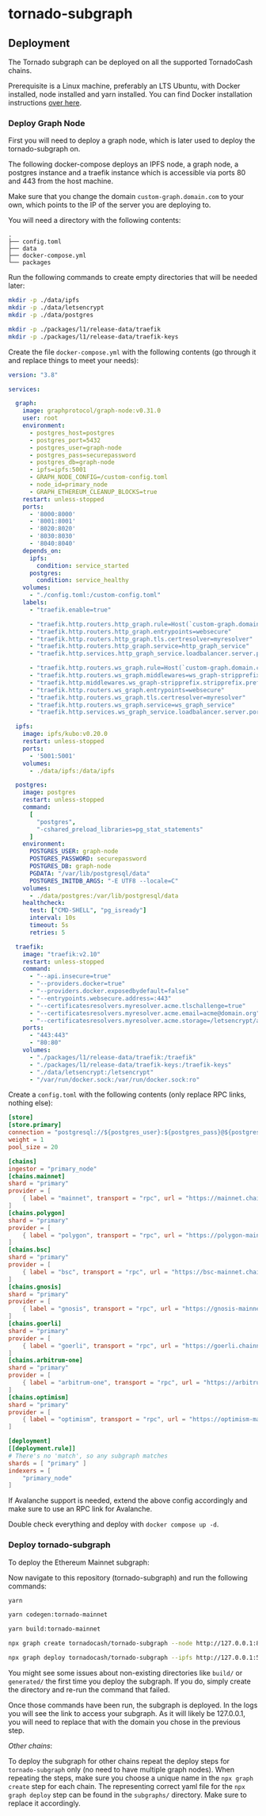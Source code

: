 # tornado-subgraph

## Deployment

The Tornado subgraph can be deployed on all the supported TornadoCash chains.

Prerequisite is a Linux machine, preferably an LTS Ubuntu, with Docker installed, node installed and yarn installed.
You can find Docker installation instructions [over here](https://docs.docker.com/engine/install/ubuntu/).

### Deploy Graph Node

First you will need to deploy a graph node, which is later used to deploy the tornado-subgraph on.

The following docker-compose deploys an IPFS node, a graph node, a postgres instance and a traefik instance which is accessible via ports 80 and 443 from the host machine.

Make sure that you change the domain `custom-graph.domain.com` to your own, which points to the IP of the server you are deploying to.

You will need a directory with the following contents:

```tree
.
├── config.toml
├── data
├── docker-compose.yml
└── packages
```

Run the following commands to create empty directories that will be needed later:

```bash
mkdir -p ./data/ipfs
mkdir -p ./data/letsencrypt
mkdir -p ./data/postgres

mkdir -p ./packages/l1/release-data/traefik
mkdir -p ./packages/l1/release-data/traefik-keys
```

Create the file `docker-compose.yml` with the following contents (go through it and replace things to meet your needs):

```yaml
version: "3.8"

services:

  graph:
    image: graphprotocol/graph-node:v0.31.0
    user: root
    environment:
      - postgres_host=postgres
      - postgres_port=5432
      - postgres_user=graph-node
      - postgres_pass=securepassword
      - postgres_db=graph-node
      - ipfs=ipfs:5001
      - GRAPH_NODE_CONFIG=/custom-config.toml
      - node_id=primary_node
      - GRAPH_ETHEREUM_CLEANUP_BLOCKS=true
    restart: unless-stopped
    ports:
      - '8000:8000'
      - '8001:8001'
      - '8020:8020'
      - '8030:8030'
      - '8040:8040'
    depends_on:
      ipfs:
        condition: service_started
      postgres:
        condition: service_healthy
    volumes:
      - "./config.toml:/custom-config.toml"
    labels:
      - "traefik.enable=true"

      - "traefik.http.routers.http_graph.rule=Host(`custom-graph.domain.com`)"
      - "traefik.http.routers.http_graph.entrypoints=websecure"
      - "traefik.http.routers.http_graph.tls.certresolver=myresolver"
      - "traefik.http.routers.http_graph.service=http_graph_service"
      - "traefik.http.services.http_graph_service.loadbalancer.server.port=8000"

      - "traefik.http.routers.ws_graph.rule=Host(`custom-graph.domain.com`) && PathPrefix(`/ws`)"
      - "traefik.http.routers.ws_graph.middlewares=ws_graph-stripprefix"
      - "traefik.http.middlewares.ws_graph-stripprefix.stripprefix.prefixes=/ws"
      - "traefik.http.routers.ws_graph.entrypoints=websecure"
      - "traefik.http.routers.ws_graph.tls.certresolver=myresolver"
      - "traefik.http.routers.ws_graph.service=ws_graph_service"
      - "traefik.http.services.ws_graph_service.loadbalancer.server.port=8001"

  ipfs:
    image: ipfs/kubo:v0.20.0
    restart: unless-stopped
    ports:
      - '5001:5001'
    volumes:
      - ./data/ipfs:/data/ipfs

  postgres:
    image: postgres
    restart: unless-stopped
    command:
      [
        "postgres",
        "-cshared_preload_libraries=pg_stat_statements"
      ]
    environment:
      POSTGRES_USER: graph-node
      POSTGRES_PASSWORD: securepassword
      POSTGRES_DB: graph-node
      PGDATA: "/var/lib/postgresql/data"
      POSTGRES_INITDB_ARGS: "-E UTF8 --locale=C"
    volumes:
      - ./data/postgres:/var/lib/postgresql/data
    healthcheck:
      test: ["CMD-SHELL", "pg_isready"]
      interval: 10s
      timeout: 5s
      retries: 5

  traefik:
    image: "traefik:v2.10"
    restart: unless-stopped
    command:
      - "--api.insecure=true"
      - "--providers.docker=true"
      - "--providers.docker.exposedbydefault=false"
      - "--entrypoints.websecure.address=:443"
      - "--certificatesresolvers.myresolver.acme.tlschallenge=true"
      - "--certificatesresolvers.myresolver.acme.email=acme@domain.org"
      - "--certificatesresolvers.myresolver.acme.storage=/letsencrypt/acme.json"
    ports:
      - "443:443"
      - "80:80"
    volumes:
      - "./packages/l1/release-data/traefik:/traefik"
      - "./packages/l1/release-data/traefik-keys:/traefik-keys"
      - "./data/letsencrypt:/letsencrypt"
      - "/var/run/docker.sock:/var/run/docker.sock:ro"
```

Create a `config.toml` with the following contents (only replace RPC links, nothing else):

```toml
[store]
[store.primary]
connection = "postgresql://${postgres_user}:${postgres_pass}@${postgres_host}:${postgres_port}/${postgres_db}"
weight = 1
pool_size = 20

[chains]
ingestor = "primary_node"
[chains.mainnet]
shard = "primary"
provider = [
    { label = "mainnet", transport = "rpc", url = "https://mainnet.chainnodes.org/API_KEY", features = ["traces", "archive"] }
]
[chains.polygon]
shard = "primary"
provider = [
    { label = "polygon", transport = "rpc", url = "https://polygon-mainnet.chainnodes.org/API_KEY", features = ["traces", "archive"] }
]
[chains.bsc]
shard = "primary"
provider = [
    { label = "bsc", transport = "rpc", url = "https://bsc-mainnet.chainnodes.org/API_KEY", features = ["traces", "archive"] }
]
[chains.gnosis]
shard = "primary"
provider = [
    { label = "gnosis", transport = "rpc", url = "https://gnosis-mainnet.chainnodes.org/API_KEY", features = ["traces", "archive"] }
]
[chains.goerli]
shard = "primary"
provider = [
    { label = "goerli", transport = "rpc", url = "https://goerli.chainnodes.org/API_KEY", features = ["traces", "archive"] }
]
[chains.arbitrum-one]
shard = "primary"
provider = [
    { label = "arbitrum-one", transport = "rpc", url = "https://arbitrum-one.chainnodes.org/API_KEY", features = ["traces", "archive"] }
]
[chains.optimism]
shard = "primary"
provider = [
    { label = "optimism", transport = "rpc", url = "https://optimism-mainnet.chainnodes.org/API_KEY", features = ["traces", "archive"] }
]

[deployment]
[[deployment.rule]]
# There's no 'match', so any subgraph matches
shards = [ "primary" ]
indexers = [
    "primary_node"
]
```

If Avalanche support is needed, extend the above config accordingly and make sure to use an RPC link for Avalanche.

Double check everything and deploy with `docker compose up -d`.

### Deploy tornado-subgraph

To deploy the Ethereum Mainnet subgraph:

Now navigate to this repository (tornado-subgraph) and run the following commands:

```bash
yarn

yarn codegen:tornado-mainnet

yarn build:tornado-mainnet

npx graph create tornadocash/tornado-subgraph --node http://127.0.0.1:8020

npx graph deploy tornadocash/tornado-subgraph --ipfs http://127.0.0.1:5001 --node http://127.0.0.1:8020/ subgraphs/tornado-subgraph-mainnet.yaml
```

You might see some issues about non-existing directories like `build/` or `generated/` the first time you deploy the subgraph. If you do, simply create the directory and re-run the command that failed.

Once those commands have been run, the subgraph is deployed. In the logs you will see the link to access your subgraph. As it will likely be 127.0.0.1, you will need to replace that with the domain you chose in the previous step.

*Other chains*:

To deploy the subgraph for other chains repeat the deploy steps for `tornado-subgraph` only (no need to have multiple graph nodes).
When repeating the steps, make sure you choose a unique name in the `npx graph create` step for each chain. The representing correct yaml file for the `npx graph deploy` step can be found in the `subgraphs/` directory. Make sure to replace it accordingly.
